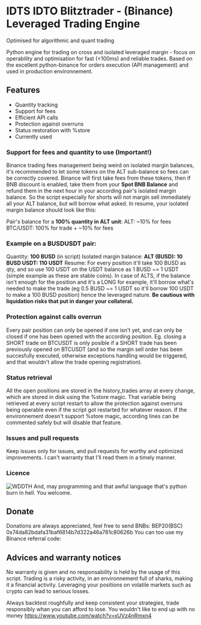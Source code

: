 # IDTS IDTO Blitztrader - (Binance) Leveraged Trading Engine
Optimised for algorithmic and quant trading

Python engine for trading on cross and isolated leveraged margin - focus on operability and optimisation for fast (<100ms) and reliable trades.
Based on the excellent python-binance for orders execution (API management) and used in production environnement.

## Features

- Quantity tracking
- Support for fees
- Efficient API calls
- Protection against overruns
- Status restoration with %store
- Currently used

### Support for fees and quantity to use (Important!)

Binance trading fees management being weird on isolated margin balances, it's recommended to let some tokens on the ALT sub-balance so fees can be correctly covered.
Binance will first take fees from these tokens, then if BNB discount is enabled, take them from your **Spot BNB Balance** and refund them in the next hour in your according pair's isolated margin balance.
So the script especially for shorts will not margin sell immediately all your ALT balance, but will borrow what asked.
In resume, your isolated margin balance should look like this:

Pair's balance for a **100% quantity in ALT unit**:
ALT: ~10% for fees
BTC/USDT: 100% for trade + ~10% for fees

### Example on a BUSDUSDT pair:

Quantity: **100 BUSD** (in script)
Isolated margin balance:
**ALT (BUSD): 10 BUSD
USDT: 110 USDT**
Resume: For every position it'll take 100 BUSD as qty, and so use 100 USDT on the USDT balance as 1 BUSD ~= 1 USDT (simple example as these are stable coins).
In case of ALTS, if the balance isn't enough for the position and it's a LONG for example, it'll borrow what's needed to make the trade (eg 0.5 BUSD ~= 1 USDT so it'll borrow 100 USDT to make a 100 BUSD position) hence the leveraged nature. **Be cautious with liquidation risks that put in danger your collateral.**

### Protection against calls overrun

Every pair position can only be opened if one isn't yet, and can only be closed if one has been opened with the according position.
Eg. closing a SHORT trade on BTCUSDT is only posible if a SHORT trade has been previously opened on BTCUSDT (and so the margin sell order has been succesfully executed, otherwise exceptions handling would be triggered, and that wouldn't allow the trade opening registration).

### Status retrieval

All the open positions are stored in the history_trades array at every change, which are stored in disk using the %store magic.
That variable being retrieved at every script restart to allow the protection against overruns being operable even if the script got restarted for whatever reason.
If the environnement doesn't support %store magic, according lines can be commented safely but will disable that feature.

### Issues and pull requests

Keep issues only for issues, and pull requests for worthy and optimized improvements.
I can't warranty that I'll read them in a timely manner.

### Licence

![WDDTH](https://en.meming.world/images/en/thumb/a/a3/We_Don%27t_Do_That_Here.jpg/300px-We_Don%27t_Do_That_Here.jpg)
And, may programming and that awful language that's python burn in hell. You welcome.

## Donate

Donations are always appreciated, feel free to send BNBs:
BEP20(BSC) 0x74da82bdafa31baf6814b7d322a46a781c80626b
You can too use my Binance referral code: 

## Advices and warranty notices

No warranty is given and no responsability is held by the usage of this script.
Trading is a risky activity, in an environnement full of sharks, making it a financial activity.
Leveraging your positions on volatile markets such as crypto can lead to serious losses.

Always backtest roughfully and keep consistent your strategies, trade responsibly whan you can afford to lose.
You wouldn't like to end up with no money https://www.youtube.com/watch?v=xUVz4nRmxn4
